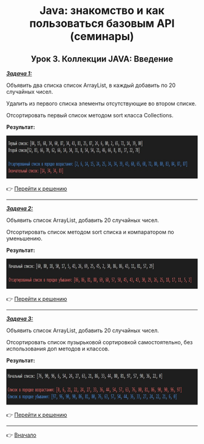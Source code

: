 <a id="return"></a>

<center>

# Java: знакомство и как пользоваться базовым API (семинары)

## Урок 3. Коллекции JAVA: Введение

</center>

<u>***Задача 1:***</u>

Объявить два списка список ArrayList, в каждый добавить по 20 случайных чисел.

Удалить из первого списка элементы отсутствующие во втором списке.

Отсортировать первый список методом sort класса Collections.

**Результат:**

<img src="images\Task_1.jpg" height="113" width="1060"/>

:point_right: [Перейти к решению](https://github.com/ANT050/Homework_19.01.2023-Java/blob/main/Task_1.java "Открыть")

---

<u>***Задача 2:***</u>

Объявить список ArrayList, добавить 20 случайных чисел.

Отсортировать список методом sort списка и компаратором по уменьшению.

**Результат:**

<img src="images\Task_2.jpg" height="79" width="1013"/>

:point_right: [Перейти к решению](https://github.com/ANT050/Homework_19.01.2023-Java/blob/main/Task_2.java "Открыть")

---

<u>***Задача 3:***</u>

Объявить список ArrayList, добавить 20 случайных чисел.

Отсортировать список пузырьковой сортировкой самостоятельно, без использования доп методов и классов.

**Результат:**

<img src="images\Task_3.jpg" height="94" width="950"/>

:point_right: [Перейти к решению](https://github.com/ANT050/Homework_19.01.2023-Java/blob/main/Task_3.java "Открыть")

---

:point_right: [Вначало](#return "Вернуться вначало")
